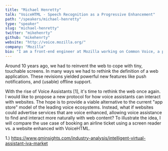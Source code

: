 ```yaml
---
title: "Michael Henretty"
talk: "VoiceHTML - Speech Recognition as a Progressive Enhancement"
path: "/speakers/michael-henretty"
type: "speaker"
slug: "michael-henretty"
twitter: "mikehenrty"
github: "mikehenrty"
website: "http://voice.mozilla.org/"
company: "Mozilla"
bio: "I am a front-end engineer at Mozilla working on Common Voice, a project to crowdsource a large database of voices to be used in open-source speech engines."
---
```


<p>Around 10 years ago, we had to reinvent the web to cope with tiny, touchable screens. In many ways we had to rethink the definition of a web application. These revisions yielded powerful new features like push notifications, and (usable) offline support.</p><p>With the rise of Voice Assistants [1], it's time to rethink the web once again. I would like to propose a new protocol for how voice assistants can interact with websites. The hope is to provide a viable alternative to the current "app store" model of the leading voice ecosystems. Instead, what if websites could advertise services that are voice enhanced, allowing voice assistance to find and interact more naturally with web content? To illustrate the idea, I will compare the use case of booking an airline ticket using a screen reader vs. a website enhanced with VoiceHTML.</p><p>1.) <a href="https://www.gminsights.com/industry-analysis/intelligent-virtual-assistant-iva-market" target="_blank">https://www.gminsights.com/industry-analysis/intelligent-virtual-assistant-iva-market</a></p>
